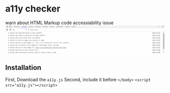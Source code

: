# a11y checker
warn about HTML Markup code accessiability issue
![a11y](a11y.png?raw=true "a11y")

## Installation
First, Download the `a11y.js`
Second, include it before `</body>`
`<script src="a11y.js"></script>`